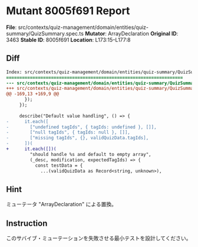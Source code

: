 # Mutant 8005f691 Report

**File**: src/contexts/quiz-management/domain/entities/quiz-summary/QuizSummary.spec.ts
**Mutator**: ArrayDeclaration
**Original ID**: 3463
**Stable ID**: 8005f691
**Location**: L173:15–L177:8

## Diff

```diff
Index: src/contexts/quiz-management/domain/entities/quiz-summary/QuizSummary.spec.ts
===================================================================
--- src/contexts/quiz-management/domain/entities/quiz-summary/QuizSummary.spec.ts	original
+++ src/contexts/quiz-management/domain/entities/quiz-summary/QuizSummary.spec.ts	mutated #3463
@@ -169,13 +169,9 @@
       });
     });
 
     describe("Default value handling", () => {
-      it.each([
-        ["undefined tagIds", { tagIds: undefined }, []],
-        ["null tagIds", { tagIds: null }, []],
-        ["missing tagIds", {}, validQuizData.tagIds],
-      ])(
+      it.each([])(
         "should handle %s and default to empty array",
         (_desc, modification, expectedTagIds) => {
           const testData = {
             ...(validQuizData as Record<string, unknown>),
```

## Hint

ミューテータ "ArrayDeclaration" による置換。

## Instruction

このサバイブ・ミューテーションを失敗させる最小テストを設計してください。
